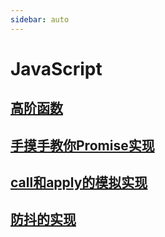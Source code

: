 ```yaml
---
sidebar: auto
---
```


# JavaScript
## [高阶函数](./高阶函数.md)
## [手摸手教你Promise实现](./promise手写实现.md)
## [call和apply的模拟实现](./call和apply的模拟实现.md)
## [防抖的实现](./防抖的实现.md)